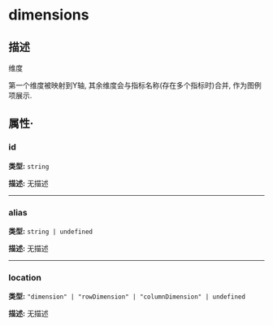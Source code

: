 # dimensions
## 描述
维度

第一个维度被映射到Y轴, 其余维度会与指标名称(存在多个指标时)合并, 作为图例项展示.


## 属性·

### id

**类型:** `string`

**描述:**
无描述

---

### alias

**类型:** `string | undefined`

**描述:**
无描述

---

### location

**类型:** `"dimension" | "rowDimension" | "columnDimension" | undefined`

**描述:**
无描述
